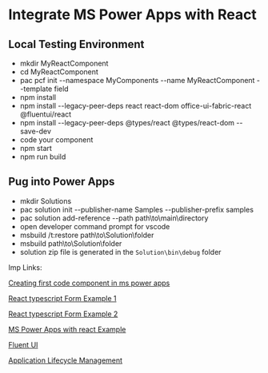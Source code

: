 # Integrate MS Power Apps with React

## Local Testing Environment

* mkdir MyReactComponent
* cd MyReactComponent
* pac pcf init --namespace MyComponents --name MyReactComponent --template field
* npm install
* npm install --legacy-peer-deps react react-dom office-ui-fabric-react @fluentui/react
* npm install --legacy-peer-deps @types/react @types/react-dom --save-dev
* code your component 
* npm start 
* npm run build 

## Pug into Power Apps

* mkdir Solutions
* pac solution init --publisher-name Samples --publisher-prefix samples
* pac solution add-reference --path path\to\main\directory
* open developer command prompt for vscode 
* msbuild /t:restore path\to\Solution\folder
* msbuild path\to\Solution\folder
* solution zip file is generated in the `Solution\bin\debug` folder

Imp Links:

[Creating first code component in ms power apps](https://docs.microsoft.com/en-us/power-apps/developer/component-framework/implementing-controls-using-typescript)

[React typescript Form Example 1](https://medium.com/@sandupa.egodage/react-form-with-typescript-c74510b2f9d3)

[React typescript Form Example 2](https://devtrium.com/posts/react-typescript-events#our-toy-example)

[MS Power Apps with react Example](https://powerapps.microsoft.com/es-es/blog/use-of-react-and-office-ui-fabric-react-in-the-powerapps-component-framework-is-now-available-for-public-preview/)

[Fluent UI](https://developer.microsoft.com/en-us/fluentui#/controls/web/button)

[Application Lifecycle Management](https://docs.microsoft.com/en-us/power-platform/alm/)
